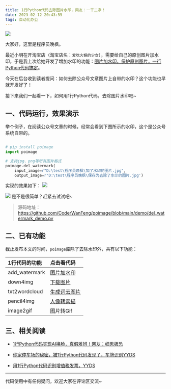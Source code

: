 ```yaml
---
title: 1行Python代码去除图片水印，网友：一干二净！
date: 2023-02-12 20:43:55
tags: 自动化办公
---
```




![](https://article-1300615378.cos.ap-nanjing.myqcloud.com/poimage/%E5%9B%BE%E7%89%87%E5%8E%BB%E6%B0%B4%E5%8D%B0/cover.jpg)

大家好，这里是程序员晚枫。

最近小明在开淘宝店（淘宝店名：``爱吃火锅的少女``），需要给自己的原创图片加水印，于是我上次给她开发了增加水印的功能：[图片加水印，保护原创图片，一行Python代码搞定](https://www.bilibili.com/video/BV1jT411T7n9)。

今天在后台收到读者提问：如何去除公众号文章图片上自带的水印？这个功能也早就开发好了！

接下来我们一起看一下，如何用1行Python代码，去除图片水印吧~

## 一、代码运行，效果演示

举个例子，在阅读公众号文章的时候，经常会看到下图所示的水印，这个是公众号系统自带的。


```python

# pip install poimage
import poimage

# 支持jpg、png等所有图片格式
poimage.del_watermark(
    input_image=r"D:\test\程序员晚枫\加了水印的图片.jpg",
    output_image=r'D:\test\程序员晚枫\保存为去除了水印的图片.jpg')

```

实现的效果如下：
![](https://article-1300615378.cos.ap-nanjing.myqcloud.com/poimage/%E5%9B%BE%E7%89%87%E5%8E%BB%E6%B0%B4%E5%8D%B0/water001.png)


![](https://article-1300615378.cos.ap-nanjing.myqcloud.com/poimage/%E5%9B%BE%E7%89%87%E5%8E%BB%E6%B0%B4%E5%8D%B0/water002.png)
是不是很简单？赶紧去试试吧~



> 源码地址：https://github.com/CoderWanFeng/poimage/blob/main/demo/del_watermark_demo.py



## 二、已有功能
截止发布本文的时间，``poimage``库除了去除水印外，共有以下功能：


| 1行代码的功能   | 点击看代码    | 
| :---------| :---------| 
| add_watermark | [图片加水印](https://mp.weixin.qq.com/s/Z_RcTRYxUFpCQBGpShO0ig) | 
| down4img | [下载图片](https://mp.weixin.qq.com/s/H9NVBxwo_po8WsqsIRJ7YQ) | 
| txt2wordcloud | [生成词云图片](https://mp.weixin.qq.com/s/ifmt7MDleACNQKxk77EeNA) | 
| pencil4img | [人像转素描](https://mp.weixin.qq.com/s/8qBytOyIANmpI5Thqo2zmw) | 
| image2gif | 图片转Gif |


## 三、相关阅读


- [1行Python代码实现AI换脸，真假难辨！网友：细思极恐](https://mp.weixin.qq.com/s/D0Mp_CjbOlNsUbfL9fBSTw)

- [你家停车场的秘密，被1行Python代码发现了，车牌识别YYDS](https://mp.weixin.qq.com/s/owXyC5DjbOwrcHpTGjMbJA)

- [用1行Python代码识别增值税发票，YYDS](https://mp.weixin.qq.com/s/agsF8ttwxOiZyizsTKBxMQ)



---

代码使用中有任何疑问，欢迎大家在评论区交流~

